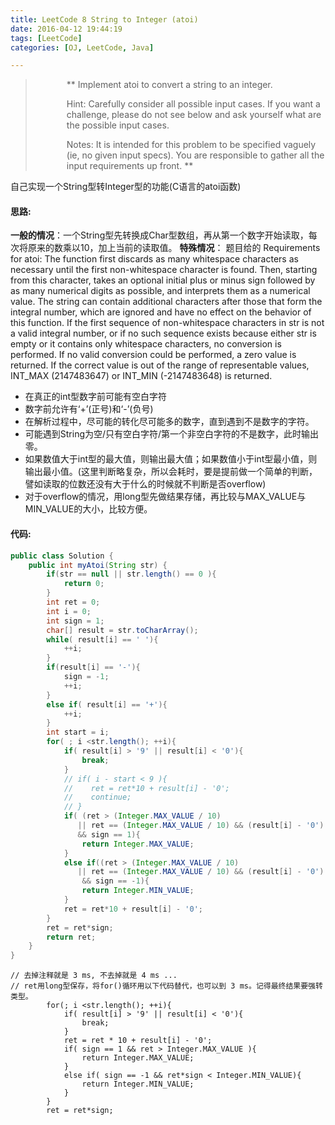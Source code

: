```yaml
---
title: LeetCode 8 String to Integer (atoi)
date: 2016-04-12 19:44:19
tags: [LeetCode]
categories: [OJ, LeetCode, Java]

---
```

<blockquote class="blockquote-center">
<div style = "padding-left: 50px; text-align: left">
**
Implement atoi to convert a string to an integer.

Hint: Carefully consider all possible input cases. If you want a challenge, please do not see below and ask yourself what are the possible input cases.

Notes: It is intended for this problem to be specified vaguely (ie, no given input specs). You are responsible to gather all the input requirements up front.
**
</div>

</blockquote>

自己实现一个String型转Integer型的功能(C语言的atoi函数)

<!--more-->

#### 思路:
**一般的情况**：一个String型先转换成Char型数组，再从第一个数字开始读取，每次将原来的数乘以10，加上当前的读取值。
**特殊情况**：
题目给的 Requirements for atoi:
The function first discards as many whitespace characters as necessary until the first non-whitespace character is found. Then, starting from this character, takes an optional initial plus or minus sign followed by as many numerical digits as possible, and interprets them as a numerical value.
The string can contain additional characters after those that form the integral number, which are ignored and have no effect on the behavior of this function.
If the first sequence of non-whitespace characters in str is not a valid integral number, or if no such sequence exists because either str is empty or it contains only whitespace characters, no conversion is performed.
If no valid conversion could be performed, a zero value is returned. If the correct value is out of the range of representable values, INT_MAX (2147483647) or INT_MIN (-2147483648) is returned.
+ 在真正的int型数字前可能有空白字符
+ 数字前允许有‘+’(正号)和‘-’(负号)
+ 在解析过程中，尽可能的转化尽可能多的数字，直到遇到不是数字的字符。
+ 可能遇到String为空/只有空白字符/第一个非空白字符的不是数字，此时输出零。
+ 如果数值大于int型的最大值，则输出最大值；如果数值小于int型最小值，则输出最小值。(这里判断略复杂，所以会耗时，要是提前做一个简单的判断，譬如读取的位数还没有大于什么的时候就不判断是否overflow)
+ 对于overflow的情况，用long型先做结果存储，再比较与MAX_VALUE与MIN_VALUE的大小，比较方便。
#### 代码:
```java
public class Solution {
    public int myAtoi(String str) {
        if(str == null || str.length() == 0 ){
            return 0;
        }
        int ret = 0;
        int i = 0;
        int sign = 1;
        char[] result = str.toCharArray();
        while( result[i] == ' '){
            ++i;
        }
        if(result[i] == '-'){
            sign = -1;
            ++i;
        }
        else if( result[i] == '+'){
            ++i;
        }
        int start = i;
        for( ; i <str.length(); ++i){
            if( result[i] > '9' || result[i] < '0'){
                break;
            }
            // if( i - start < 9 ){
            //    ret = ret*10 + result[i] - '0';
            //    continue;
            // }
            if( (ret > (Integer.MAX_VALUE / 10) 
               || ret == (Integer.MAX_VALUE / 10) && (result[i] - '0') > (Integer.MAX_VALUE % 10)  )
               && sign == 1){
                return Integer.MAX_VALUE;
            }
            else if((ret > (Integer.MAX_VALUE / 10) 
               || ret == (Integer.MAX_VALUE / 10) && (result[i] - '0') > (Integer.MAX_VALUE % 10 + 1)  )
                && sign == -1){
                return Integer.MIN_VALUE;
            }
            ret = ret*10 + result[i] - '0';
        }
        ret = ret*sign;
        return ret;
    }
}
```
```
// 去掉注释就是 3 ms, 不去掉就是 4 ms ...
// ret用long型保存，将for()循环用以下代码替代，也可以到 3 ms。记得最终结果要强转类型。
        for(; i <str.length(); ++i){
            if( result[i] > '9' || result[i] < '0'){
                break;
            }
            ret = ret * 10 + result[i] - '0';
            if( sign == 1 && ret > Integer.MAX_VALUE ){
                return Integer.MAX_VALUE;
            }
            else if( sign == -1 && ret*sign < Integer.MIN_VALUE){
                return Integer.MIN_VALUE;
            }
        }
        ret = ret*sign;
```